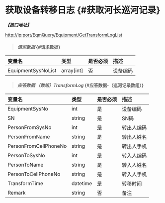 # 获取设备转移日志 {#获取河长巡河记录}

_**【接口地址】**_

[http://ip:port/EqmQuery/Equipment/GetTransformLogList](http://ip:port/EqmQuery/Equipment/GetEquipmentList)

> #### _请求数据_ {#请求数据}

| 变量名 | 类型 | 是否必须 | 描述 |
| :--- | :--- | :--- | :--- |
| EquipmentSysNoList | array\[int\] | 否 | 设备编码 |

> #### _应答数据 （数组）TransformLog_ {#应答数据-（巡河记录数组）}

| 变量名 | 类型 | 是否必须 | 描述 |
| :--- | :--- | :--- | :--- |
| EquipmentSysNo | int | 是 | 设备编码 |
| SN | string | 是 | SN码 |
| PersonFromSysNo | int | 是 | 转出人编码 |
| PersonFromName | string | 是 | 转出人姓名 |
| PersonFromCellPhoneNo | string | 是 | 转出人手机 |
| PersonToSysNo | int | 是 | 转入人编码 |
| PersonToName | string | 是 | 转入人姓名 |
| PersonToCellPhoneNo | string | 是 | 转入人手机 |
| TransformTime | datetime | 是 | 转移时间 |
| Remark | string | 否 | 备注 |



